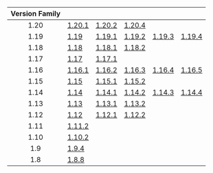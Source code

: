 | Version Family | | | | | |
|:---:|---|---|---|---|---|
| 1.20 | [1.20.1](https://github.com/BaldGang/spigot-build/releases/download/20240419/spigot-1.20.1.jar) | [1.20.2](https://github.com/BaldGang/spigot-build/releases/download/20240419/spigot-1.20.2.jar) | [1.20.4](https://github.com/BaldGang/spigot-build/releases/download/20240419/spigot-1.20.4.jar) | | |
| 1.19 | [1.19](https://github.com/BaldGang/spigot-build/releases/download/20240419/spigot-1.19.jar) | [1.19.1](https://github.com/BaldGang/spigot-build/releases/download/20240419/spigot-1.19.1.jar) | [1.19.2](https://github.com/BaldGang/spigot-build/releases/download/20240419/spigot-1.19.2.jar) | [1.19.3](https://github.com/BaldGang/spigot-build/releases/download/20240419/spigot-1.19.3.jar) | [1.19.4](https://github.com/BaldGang/spigot-build/releases/download/20240419/spigot-1.19.4.jar) |
| 1.18 | [1.18](https://github.com/BaldGang/spigot-build/releases/download/20240419/spigot-1.18.jar) | [1.18.1](https://github.com/BaldGang/spigot-build/releases/download/20240419/spigot-1.18.1.jar) | [1.18.2](https://github.com/BaldGang/spigot-build/releases/download/20240419/spigot-1.18.2.jar) | | |
| 1.17 | [1.17](https://github.com/BaldGang/spigot-build/releases/download/20240419/spigot-1.17.jar) | [1.17.1](https://github.com/BaldGang/spigot-build/releases/download/20240419/spigot-1.17.1.jar) | | | |
| 1.16 | [1.16.1](https://github.com/BaldGang/spigot-build/releases/download/20240419/spigot-1.16.1.jar) | [1.16.2](https://github.com/BaldGang/spigot-build/releases/download/20240419/spigot-1.16.2.jar) | [1.16.3](https://github.com/BaldGang/spigot-build/releases/download/20240419/spigot-1.16.3.jar) | [1.16.4](https://github.com/BaldGang/spigot-build/releases/download/20240419/spigot-1.16.4.jar) | [1.16.5](https://github.com/BaldGang/spigot-build/releases/download/20240419/spigot-1.16.5.jar) |
| 1.15 | [1.15](https://github.com/BaldGang/spigot-build/releases/download/20240419/spigot-1.15.jar) | [1.15.1](https://github.com/BaldGang/spigot-build/releases/download/20240419/spigot-1.15.1.jar) | [1.15.2](https://github.com/BaldGang/spigot-build/releases/download/20240419/spigot-1.15.2.jar) | | |
| 1.14 | [1.14](https://github.com/BaldGang/spigot-build/releases/download/20240419/spigot-1.14.jar) | [1.14.1](https://github.com/BaldGang/spigot-build/releases/download/20240419/spigot-1.14.1.jar) | [1.14.2](https://github.com/BaldGang/spigot-build/releases/download/20240419/spigot-1.14.2.jar) | [1.14.3](https://github.com/BaldGang/spigot-build/releases/download/20240419/spigot-1.14.3.jar) | [1.14.4](https://github.com/BaldGang/spigot-build/releases/download/20240419/spigot-1.14.4.jar) |
| 1.13 | [1.13](https://github.com/BaldGang/spigot-build/releases/download/20240419/spigot-1.13.jar) | [1.13.1](https://github.com/BaldGang/spigot-build/releases/download/20240419/spigot-1.13.1.jar) | [1.13.2](https://github.com/BaldGang/spigot-build/releases/download/20240419/spigot-1.13.2.jar) | | |
| 1.12 | [1.12](https://github.com/BaldGang/spigot-build/releases/download/20240419/spigot-1.12.jar) | [1.12.1](https://github.com/BaldGang/spigot-build/releases/download/20240419/spigot-1.12.1.jar) | [1.12.2](https://github.com/BaldGang/spigot-build/releases/download/20240419/spigot-1.12.2.jar) | | |
| 1.11 | [1.11.2](https://github.com/BaldGang/spigot-build/releases/download/20240419/spigot-1.11.2.jar) | | | | |
| 1.10 | [1.10.2](https://github.com/BaldGang/spigot-build/releases/download/20240419/spigot-1.10.2.jar) | | | | |
| 1.9 | [1.9.4](https://github.com/BaldGang/spigot-build/releases/download/20240419/spigot-1.9.4.jar) | | | | |
| 1.8 | [1.8.8](https://github.com/BaldGang/spigot-build/releases/download/20240419/spigot-1.8.8.jar) | | | | |
